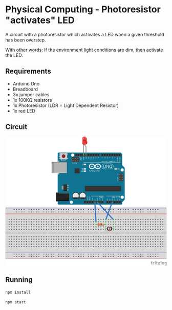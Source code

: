# Physical Computing - Photoresistor "activates" LED

A circuit with a photoresistor which activates a LED when a given threshold has been overstep.

With other words: If the environment light conditions are dim, then activate the LED.

## Requirements

  * Arduino Uno
  * Breadboard
  * 3x jumper cables
  * 1x 100KΩ resistors
  * 1x Photoresistor (LDR = Light Dependent Resistor)
  * 1x red LED

## Circuit

![Circuit](/led/photoresistor/circuit.png)

## Running

```sh
npm install
```

```sh
npm start
```
